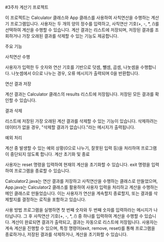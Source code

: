 #3주차 계산기 프로젝트

이 프로젝트는 Calculator 클래스와 App 클래스를 사용하여 사칙연산을 수행하는 계산기 프로그램입니다. 
사용자는 두 개의 양의 정수를 입력하고, 사칙연산 기호(+, -, *, /)를 선택하여 계산을 수행할 수 있습니다. 계산 결과는 리스트에 저장되며, 저장된 결과를 조회하거나 가장 오래된 결과를 삭제할 수 있는 기능도 제공합니다.

주요 기능

사칙연산 수행

사용자가 입력한 두 숫자와 연산 기호를 기반으로 덧셈, 뺄셈, 곱셈, 나눗셈을 수행합니다.
나눗셈에서 0으로 나누는 경우, 오류 메시지가 출력되며 0을 반환합니다.

연산 결과 저장

계산 결과는 Calculator 클래스의 results 리스트에 저장됩니다.
저장된 모든 결과를 확인할 수 있습니다.

결과 삭제

리스트에 저장된 가장 오래된 계산 결과를 삭제할 수 있는 기능이 있습니다.
삭제하려는 데이터가 없을 경우, "삭제할 결과가 없습니다."라는 메시지가 출력됩니다.

예외 처리

계산 중 발생할 수 있는 예외 상황(0으로 나누기, 잘못된 입력 등)을 처리하여 프로그램이 중단되지 않도록 합니다.
계산 초기화 및 종료

사용자는 reset 명령을 입력하여 현재의 계산을 초기화할 수 있습니다.
exit 명령을 입력하여 프로그램을 종료할 수 있습니다.

Calculator2.java는 연산 결과를 저장하고 사칙연산을 수행하는 클래스로 만들었으며, App.java는 Calculator2 클래스를 활용하여 사용자 입력을 처리하고 계산을 수행하는 메인 클래스로 만들었습니다. 이는 사용자가 연산을 계속할지 종료할지, 또는 결과를 삭제할지를 결정하는 로직을 포함하고 있습니다.

사용 방법
프로그램을 실행하면 첫 번째 숫자와 두 번째 숫자를 입력하라는 메시지가 나타납니다.
그 후 사칙연산 기호(+, -, *, /) 중 하나를 입력하여 계산을 수행할 수 있습니다.
계산이 완료되면 결과가 출력되고, 결과는 자동으로 리스트에 저장됩니다.
사용자는 계속 계산을 진행할 수 있으며, 특정 명령어(exit, remove, reset)를 통해 프로그램을 종료하거나, 저장된 결과를 삭제하거나, 계산을 초기화할 수 있습니다.
